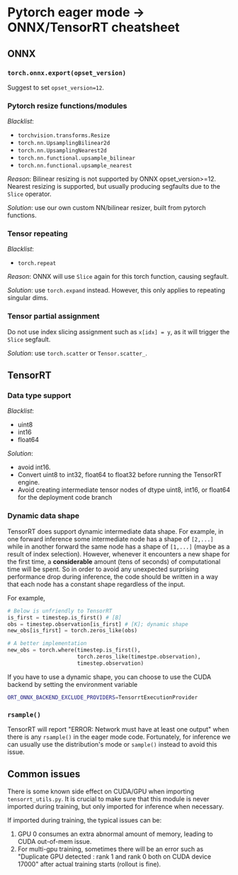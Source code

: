 # Pytorch eager mode -> ONNX/TensorRT cheatsheet

## ONNX
### `torch.onnx.export(opset_version)`
Suggest to set `opset_version=12`.

### Pytorch resize functions/modules
*Blacklist*:

- `torchvision.transforms.Resize`
- `torch.nn.UpsamplingBilinear2d`
- `torch.nn.UpsamplingNearest2d`
- `torch.nn.functional.upsample_bilinear`
- `torch.nn.functional.upsample_nearest`

*Reason*: Bilinear resizing is not supported by ONNX opset_version>=12. Nearest resizing is supported, but usually producing segfaults due to the `Slice` operator.

*Solution*: use our own custom NN/bilinear resizer, built from pytorch functions.

### Tensor repeating
*Blacklist*:

- `torch.repeat`

*Reason*: ONNX will use `Slice` again for this torch function, causing segfault.

*Solution*: use `torch.expand` instead. However, this only applies to repeating singular dims.

### Tensor partial assignment
Do not use index slicing assignment such as `x[idx] = y`, as it will trigger the `Slice` segfault.

*Solution*: use `torch.scatter` or `Tensor.scatter_`.

## TensorRT
### Data type support
*Blacklist*:

- uint8
- int16
- float64

*Solution*:

- avoid int16.
- Convert uint8 to int32, float64 to float32 before running the TensorRT engine.
- Avoid creating intermediate tensor nodes of dtype uint8, int16, or float64 for the deployment code branch

### Dynamic data shape
TensorRT does support dynamic intermediate data shape. For example, in one forward inference some intermediate node has a
shape of ``[2,...]`` while in another forward the same node has a shape of ``[1,...]`` (maybe as a result of index selection).
However, whenever it encounters a new shape for the first time, a **considerable** amount (tens of seconds) of computational
time will be spent. So in order to avoid any unexpected surprising performance drop during inference, the code should be
written in a way that each node has a constant shape regardless of the input.

For example,

```python
# Below is unfriendly to TensorRT
is_first = timestep.is_first() # [B]
obs = timestep.observation[is_first] # [K]; dynamic shape
new_obs[is_first] = torch.zeros_like(obs)

# A better implementation
new_obs = torch.where(timestep.is_first(),
                      torch.zeros_like(timestpe.observation),
                      timestep.observation)
```

If you have to use a dynamic shape, you can choose to use the CUDA backend by setting the environment variable

```bash
ORT_ONNX_BACKEND_EXCLUDE_PROVIDERS=TensorrtExecutionProvider
```

### `rsample()`
TensorRT will report "ERROR: Network must have at least one output" when there is any `rsample()` in the eager mode code. Fortunately, for inference we can usually use the distribution's mode or `sample()` instead to avoid this issue.

## Common issues
There is some known side effect on CUDA/GPU when importing ``tensorrt_utils.py``. It is crucial to make sure
that this module is never imported during training, but only imported for inference when necessary.

If imported during training, the typical issues can be:

1. GPU 0 consumes an extra abnormal amount of memory, leading to CUDA out-of-mem issue.
2. For multi-gpu training, sometimes there will be an error such as "Duplicate GPU detected : rank 1 and rank 0 both on CUDA device 17000" after actual training starts (rollout is fine).
